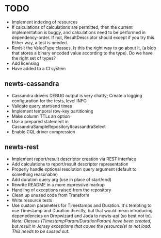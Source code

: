 TODO
====

 * Implement indexing of resources
 * If calculations of calculations are permitted, then the current implementation
   is buggy, and calculations need to be performed in dependency-order.  If not,
   ResultDescriptor should except if you try this.  Either way, a test is needed.
 * Revisit the ValueType classes.  Is this the right way to go about it, (a blob
   that stores a binary encoded value according to the type).  Do we have the
   right set of types?
 * Add licensing
 * Have added to a CI system

newts-cassandra
---------------
 * Cassandra drivers DEBUG output is very chatty; Create a logging
   configuration for the tests, level INFO.
 * Validate query start/end times
 * Implement temporal row-key partitioning
 * Make column TTLs an option
 * Use a prepared statement in CassandraSampleRepository#cassandraSelect
 * Enable CQL driver compression

newts-rest
----------
 * Implement report/result descriptor creation via REST interface
 * Add calculations to report/result descriptor representation
 * Properly handle optional resolution query argument (default to something
   reasonable)
 * Add duration query arg (use in place of start/end)
 * Rewrite README in a more expressive markup
 * Handling of exceptions raised from the repository
 * Clean up unused code from Transform
 * Write resource tests
 * Use custom parameters for Timestamps and Duration.  It's tempting to use
   Timestamp and Duration directly, but that would mean introducing
   depenedencies on Dropwizard and Joda to newts-api (so best not to).
   *Note: Classes (TimestampParam/DurationParam) have been created, but result
   in Jersey exceptions that cause the resource(s) to not load.  This needs to
   be sussed out.*
